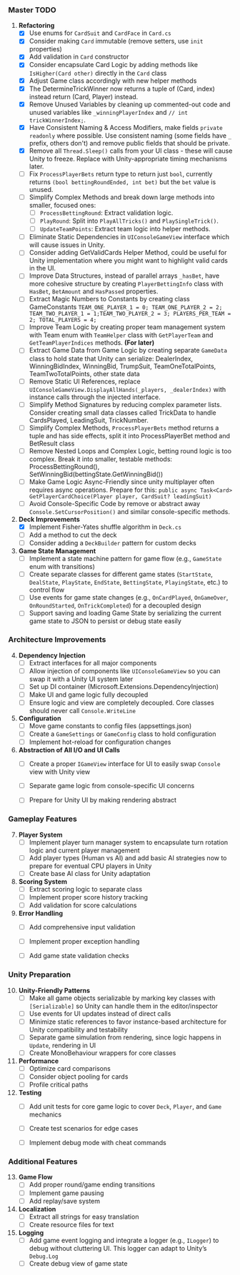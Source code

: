 ### **Master TODO**
1. **Refactoring**
   - [x] Use enums for `CardSuit` and `CardFace` in `Card.cs`
   - [x] Consider making `Card` immutable (remove setters, use `init` properties)
   - [x] Add validation in `Card` constructor
   - [x] Consider encapsulate Card Logic by adding methods like `IsHigher(Card other)` directly in the `Card` class
   - [x] Adjust Game class accordingly with new helper methods
   - [x] The DetermineTrickWinner now returns a tuple of (Card, index) instead return (Card, Player) instead.
   - [x] Remove Unused Variables by cleaning up commented-out code and unused variables like `_winningPlayerIndex` and `// int trickWinnerIndex;`.
   - [x] Have Consistent Naming & Access Modifiers, make fields `private readonly` where possible. Use consistent naming (some fields have `_` prefix, others don't) and remove public fields that should be private.
   - [x] Remove all `Thread.Sleep()` calls from your UI class - these will cause Unity to freeze. Replace with Unity-appropriate timing mechanisms later.
   - [ ] Fix `ProcessPlayerBets` return type to return just `bool`, currently returns `(bool bettingRoundEnded, int bet)` but the `bet` value is unused.
   - [ ] Simplify Complex Methods and break down large methods into smaller, focused ones: 
       - [ ] `ProcessBettingRound`: Extract validation logic.
       - [ ] `PlayRound`: Split into `PlayAllTricks()` and `PlaySingleTrick()`.
       - [ ] `UpdateTeamPoints`: Extract team logic into helper methods.
   - [ ] Eliminate Static Dependencies in `UIConsoleGameView` interface which will cause issues in Unity.
   - [ ] Consider adding GetValidCards Helper Method, could be useful for Unity implementation where you might want to highlight valid cards in the UI.
   - [ ] Improve Data Structures, instead of parallel arrays `_hasBet`, have more cohesive structure by creating `PlayerBettingInfo` class with `HasBet`, `BetAmount` and `HasPassed` properties.
   - [ ] Extract Magic Numbers to Constants by creating class GameConstants `TEAM_ONE_PLAYER_1 = 0; TEAM_ONE_PLAYER_2 = 2; TEAM_TWO_PLAYER_1 = 1;TEAM_TWO_PLAYER_2 = 3; PLAYERS_PER_TEAM = 2; TOTAL_PLAYERS = 4;`
   - [ ] Improve Team Logic by creating proper team management system with Team enum with `TeamHelper` class with `GetPlayerTeam`  and `GetTeamPlayerIndices` methods.
   **(For later)**
   - [ ] Extract Game Data from Game Logic by creating separate `GameData` class to hold state that Unity can serialize: DealerIndex, WinningBidIndex, WinningBid, TrumpSuit, TeamOneTotalPoints, TeamTwoTotalPoints, other state data
   - [ ] Remove Static UI References, replace `UIConsoleGameView.DisplayAllHands(_players, _dealerIndex)` with instance calls through the injected interface.
   - [ ] Simplify Method Signatures by reducing complex parameter lists. Consider creating small data classes called TrickData to handle CardsPlayed, LeadingSuit, TrickNumber.
   - [ ] Simplify Complex Methods, `ProcessPlayerBets` method returns a tuple and has side effects, split it into ProcessPlayerBet method and BetResult class
   - [ ] Remove Nested Loops and Complex Logic, betting round logic is too complex. Break it into smaller, testable methods: ProcessBettingRound(), SetWinningBid(bettingState.GetWinningBid())
   - [ ] Make Game Logic Async-Friendly since unity multiplayer often requires async operations. Prepare for this: `public async Task<Card> GetPlayerCardChoice(Player player, CardSuit? leadingSuit)`
   - [ ] Avoid Console-Specific Code by remove or abstract away `Console.SetCursorPosition()` and similar console-specific methods.

2. **Deck Improvements**
   - [x] Implement Fisher-Yates shuffle algorithm in `Deck.cs`
   - [ ] Add a method to cut the deck
   - [ ] Consider adding a `DeckBuilder` pattern for custom decks

3. **Game State Management**
   - [ ] Implement a state machine pattern for game flow (e.g., `GameState` enum with transitions)
   - [ ] Create separate classes for different game states (`StartState`, `DealState`, `PlayState`, `EndState`, `BettingState`, `PlayingState`, etc.) to control flow
   - [ ] Use events for game state changes (e.g., `OnCardPlayed`, `OnGameOver`, `OnRoundStarted`, `OnTrickCompleted`) for a decoupled design
   - [ ] Support saving and loading Game State by serializing the current game state to JSON to persist or debug state easily

### Architecture Improvements
4. **Dependency Injection**
   - [ ] Extract interfaces for all major components
   - [ ] Allow injection of components like `UIConsoleGameView` so you can swap it with a Unity UI system later
   - [ ] Set up DI container (Microsoft.Extensions.DependencyInjection)
   - [ ] Make UI and game logic fully decoupled
   - [ ] Ensure logic and view are completely decoupled. Core classes should never call `Console.WriteLine`

5. **Configuration**
   - [ ] Move game constants to config files (appsettings.json)
   - [ ] Create a `GameSettings` or `GameConfig` class to hold configuration
   - [ ] Implement hot-reload for configuration changes

6. **Abstraction of All I/O and UI Calls**
   - [ ] Create a proper `IGameView` interface for UI to easily swap `Console` view with Unity view
   - [ ] Separate game logic from console-specific UI concerns
   - [ ] Prepare for Unity UI by making rendering abstract


### Gameplay Features
7. **Player System**
   - [ ] Implement player turn manager system to encapsulate turn rotation logic and current player management
   - [ ] Add player types (Human vs AI) and add basic AI strategies now to prepare for eventual CPU players in Unity
   - [ ] Create base AI class for Unity adaptation

8. **Scoring System**
   - [ ] Extract scoring logic to separate class
   - [ ] Implement proper score history tracking
   - [ ] Add validation for score calculations

9. **Error Handling**
   - [ ] Add comprehensive input validation
   - [ ] Implement proper exception handling
   - [ ] Add game state validation checks


### Unity Preparation
10. **Unity-Friendly Patterns**
    - [ ] Make all game objects serializable by marking key classes with `[Serializable]` so Unity can handle them in the editor/inspector
    - [ ] Use events for UI updates instead of direct calls
    - [ ] Minimize static references to favor instance-based architecture for Unity compatibility and testability
    - [ ] Separate game simulation from rendering, since logic happens in `Update`, rendering in UI
    - [ ] Create MonoBehaviour wrappers for core classes

11. **Performance**
    - [ ] Optimize card comparisons
    - [ ] Consider object pooling for cards
    - [ ] Profile critical paths

12. **Testing**
    - [ ] Add unit tests for core game logic to cover `Deck`, `Player`, and `Game` mechanics
    - [ ] Create test scenarios for edge cases
    - [ ] Implement debug mode with cheat commands


### Additional Features
13. **Game Flow**
    - [ ] Add proper round/game ending transitions
    - [ ] Implement game pausing
    - [ ] Add replay/save system

14. **Localization**
    - [ ] Extract all strings for easy translation
    - [ ] Create resource files for text

15. **Logging**
    - [ ] Add game event logging and integrate a logger (e.g., `ILogger`) to debug without cluttering UI. This logger can adapt to Unity’s `Debug.Log`
    - [ ] Create debug view of game state